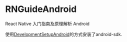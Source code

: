 # RNGuideAndroid
React Native 入门指南及原理解析 Android

使用[DevelopmentSetupAndroid](https://github.com/ReactNativeGuide/RNGuideAndroid/blob/master/DevelopmentSetupAndroid.md)的方式安装了android-sdk.